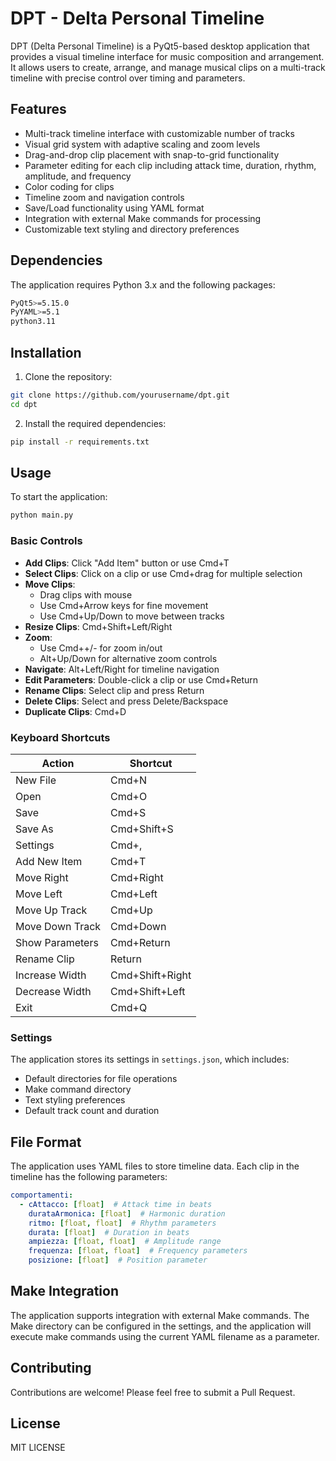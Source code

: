 # DPT - Delta Personal Timeline

DPT (Delta Personal Timeline) is a PyQt5-based desktop application that provides a visual timeline interface for music composition and arrangement. It allows users to create, arrange, and manage musical clips on a multi-track timeline with precise control over timing and parameters.

## Features

- Multi-track timeline interface with customizable number of tracks
- Visual grid system with adaptive scaling and zoom levels
- Drag-and-drop clip placement with snap-to-grid functionality
- Parameter editing for each clip including attack time, duration, rhythm, amplitude, and frequency
- Color coding for clips
- Timeline zoom and navigation controls
- Save/Load functionality using YAML format
- Integration with external Make commands for processing
- Customizable text styling and directory preferences

## Dependencies

The application requires Python 3.x and the following packages:

```bash
PyQt5>=5.15.0
PyYAML>=5.1
python3.11
```

## Installation

1. Clone the repository:
```bash
git clone https://github.com/yourusername/dpt.git
cd dpt
```

2. Install the required dependencies:
```bash
pip install -r requirements.txt
```

## Usage

To start the application:

```bash
python main.py
```

### Basic Controls

- **Add Clips**: Click "Add Item" button or use Cmd+T
- **Select Clips**: Click on a clip or use Cmd+drag for multiple selection
- **Move Clips**: 
  - Drag clips with mouse
  - Use Cmd+Arrow keys for fine movement
  - Use Cmd+Up/Down to move between tracks
- **Resize Clips**: Cmd+Shift+Left/Right
- **Zoom**: 
  - Use Cmd++/- for zoom in/out
  - Alt+Up/Down for alternative zoom controls
- **Navigate**: Alt+Left/Right for timeline navigation
- **Edit Parameters**: Double-click a clip or use Cmd+Return
- **Rename Clips**: Select clip and press Return
- **Delete Clips**: Select and press Delete/Backspace
- **Duplicate Clips**: Cmd+D

### Keyboard Shortcuts

| Action | Shortcut |
|--------|----------|
| New File | Cmd+N |
| Open | Cmd+O |
| Save | Cmd+S |
| Save As | Cmd+Shift+S |
| Settings | Cmd+, |
| Add New Item | Cmd+T |
| Move Right | Cmd+Right |
| Move Left | Cmd+Left |
| Move Up Track | Cmd+Up |
| Move Down Track | Cmd+Down |
| Show Parameters | Cmd+Return |
| Rename Clip | Return |
| Increase Width | Cmd+Shift+Right |
| Decrease Width | Cmd+Shift+Left |
| Exit | Cmd+Q |

### Settings

The application stores its settings in `settings.json`, which includes:
- Default directories for file operations
- Make command directory
- Text styling preferences
- Default track count and duration

## File Format

The application uses YAML files to store timeline data. Each clip in the timeline has the following parameters:

```yaml
comportamenti:
  - cAttacco: [float]  # Attack time in beats
    durataArmonica: [float]  # Harmonic duration
    ritmo: [float, float]  # Rhythm parameters
    durata: [float]  # Duration in beats
    ampiezza: [float, float]  # Amplitude range
    frequenza: [float, float]  # Frequency parameters
    posizione: [float]  # Position parameter
```

## Make Integration

The application supports integration with external Make commands. The Make directory can be configured in the settings, and the application will execute make commands using the current YAML filename as a parameter.

## Contributing

Contributions are welcome! Please feel free to submit a Pull Request.

## License

MIT LICENSE
